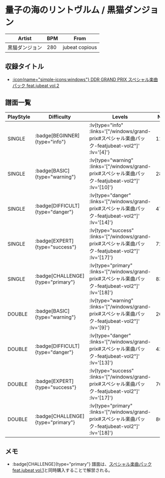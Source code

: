 # 量子の海のリントヴルム / 黒猫ダンジョン

|Artist|BPM|From|
|------|---|----|
|黒猫ダンジョン|280|jubeat copious|

## 収録タイトル

- [ :icon{name="simple-icons:windows"} DDR GRAND PRIX スペシャル楽曲パック feat.jubeat vol.2](/windows/grand-prix#スペシャル楽曲パック-featjubeat-vol2)

## 譜面一覧

|PlayStyle|Difficulty|Levels|Notes|Movie|
|---------|----------|------|-----|-----|
|SINGLE| :badge[BEGINNER]{type="info"} | :lv{type="info" :links='["/windows/grand-prix#スペシャル楽曲パック-featjubeat-vol2"]' :lv='[4]'} |111/8||
|SINGLE| :badge[BASIC]{type="warning"} | :lv{type="warning" :links='["/windows/grand-prix#スペシャル楽曲パック-featjubeat-vol2"]' :lv='[10]'} |288/25||
|SINGLE| :badge[DIFFICULT]{type="danger"} | :lv{type="danger" :links='["/windows/grand-prix#スペシャル楽曲パック-featjubeat-vol2"]' :lv='[14]'} |473/16||
|SINGLE| :badge[EXPERT]{type="success"} | :lv{type="success" :links='["/windows/grand-prix#スペシャル楽曲パック-featjubeat-vol2"]' :lv='[17]'} |727/4||
|SINGLE| :badge[CHALLENGE]{type="primary"} | :lv{type="primary" :links='["/windows/grand-prix#スペシャル楽曲パック-featjubeat-vol2"]' :lv='[18]'} |834/5||
|DOUBLE| :badge[BASIC]{type="warning"} | :lv{type="warning" :links='["/windows/grand-prix#スペシャル楽曲パック-featjubeat-vol2"]' :lv='[9]'} |268/23||
|DOUBLE| :badge[DIFFICULT]{type="danger"} | :lv{type="danger" :links='["/windows/grand-prix#スペシャル楽曲パック-featjubeat-vol2"]' :lv='[13]'} |439/17||
|DOUBLE| :badge[EXPERT]{type="success"} | :lv{type="success" :links='["/windows/grand-prix#スペシャル楽曲パック-featjubeat-vol2"]' :lv='[17]'} |705/4||
|DOUBLE| :badge[CHALLENGE]{type="primary"} | :lv{type="primary" :links='["/windows/grand-prix#スペシャル楽曲パック-featjubeat-vol2"]' :lv='[18]'} |801/1||

## メモ

-  :badge[CHALLENGE]{type="primary"} 譜面は、[スペシャル楽曲パック feat.jubeat vol.1](/windows/grand-prix#スペシャル楽曲パック-featjubeat-vol1)と同時購入することで解禁される。
